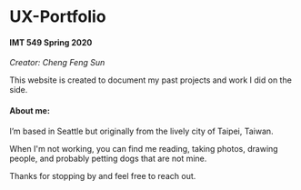 # UX-Portfolio

#### IMT 549 Spring 2020

_Creator: Cheng Feng Sun_

This website is created to document my past projects and work I did on the side.

#### About me:

I’m based in Seattle but originally from the lively city of Taipei, Taiwan.

When I'm not working, you can find me reading, taking photos, drawing people, and probably petting dogs that are not mine.

Thanks for stopping by and feel free to reach out.

